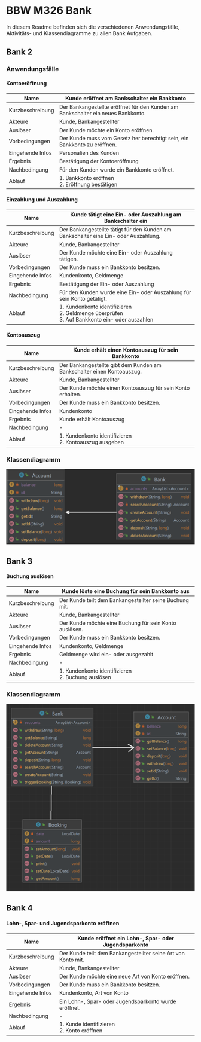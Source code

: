 # BBW M326 Bank

In diesem Readme befinden sich die verschiedenen Anwendungsfälle, Aktivitäts- und Klassendiagramme zu allen Bank Aufgaben.

## Bank 2
### Anwendungsfälle
#### Kontoeröffnung
| Name             | **Kunde eröffnet am Bankschalter ein Bankkonto**                                 |
|------------------|----------------------------------------------------------------------------------|
| Kurzbeschreibung | Der Bankangestellte eröffnet für den Kunden am Bankschalter ein neues Bankkonto. |
| Akteure          | Kunde, Bankangestellter                                                          |
| Auslöser         | Der Kunde möchte ein Konto eröffnen.                                             |
| Vorbedingungen   | Der Kunde muss vom Gesetz her berechtigt sein, ein Bankkonto zu eröffnen.        |
| Eingehende Infos | Personalien des Kunden                                                           |
| Ergebnis         | Bestätigung der Kontoeröffnung                                                   |
| Nachbedingung    | Für den Kunden wurde ein Bankkonto eröffnet.                                     |
| Ablauf           | 1. Bankkonto eröffnen <br/> 2. Eröffnung bestätigen                              |
#### Einzahlung und Auszahlung
| Name             | **Kunde tätigt eine Ein- oder Auszahlung am Bankschalter ein**                                         |
|------------------|--------------------------------------------------------------------------------------------------------|
| Kurzbeschreibung | Der Bankangestellte tätigt für den Kunden am Bankschalter eine Ein- oder Auszahlung.                   |
| Akteure          | Kunde, Bankangestellter                                                                                |
| Auslöser         | Der Kunde möchte eine Ein- oder Auszahlung tätigen.                                                    |
| Vorbedingungen   | Der Kunde muss ein Bankkonto besitzen.                                                                 |
| Eingehende Infos | Kundenkonto, Geldmenge                                                                                 |
| Ergebnis         | Bestätigung der Ein- oder Auszahlung                                                                   |
| Nachbedingung    | Für den Kunden wurde eine Ein- oder Auszahlung für sein Konto getätigt.                                |
| Ablauf           | 1. Kundenkonto identifizieren <br/> 2. Geldmenge überprüfen <br/> 3. Auf Bankkonto ein- oder auszahlen |
#### Kontoauszug
| Name             | **Kunde erhält einen Kontoauszug für sein Bankkonto**                  |
|------------------|------------------------------------------------------------------------|
| Kurzbeschreibung | Der Bankangestellte gibt dem Kunden am Bankschalter einen Kontoauszug. |
| Akteure          | Kunde, Bankangestellter                                                |
| Auslöser         | Der Kunde möchte einen Kontoauszug für sein Konto erhalten.            |
| Vorbedingungen   | Der Kunde muss ein Bankkonto besitzen.                                 |
| Eingehende Infos | Kundenkonto                                                            |
| Ergebnis         | Kunde erhält Kontoauszug                                               |
| Nachbedingung    | -                                                                      |
| Ablauf           | 1. Kundenkonto identifizieren <br/> 2. Kontoauszug ausgeben            |
### Klassendiagramm
![](classDiagram1.png)
## Bank 3
#### Buchung auslösen
| Name             | **Kunde löste eine Buchung für sein Bankkonto aus**     |
|------------------|---------------------------------------------------------|
| Kurzbeschreibung | Der Kunde teilt dem Bankangestellter seine Buchung mit. |
| Akteure          | Kunde, Bankangestellter                                 |
| Auslöser         | Der Kunde möchte eine Buchung für sein Konto auslösen.  |
| Vorbedingungen   | Der Kunde muss ein Bankkonto besitzen.                  |
| Eingehende Infos | Kundenkonto, Geldmenge                                  |
| Ergebnis         | Geldmenge wird ein- oder ausgezahlt                     |
| Nachbedingung    | -                                                       |
| Ablauf           | 1. Kundenkonto identifizieren <br/> 2. Buchung auslösen |
### Klassendiagramm
![](classDiagram2.png)
## Bank 4
#### Lohn-, Spar- und Jugendsparkonto eröffnen
| Name             | **Kunde eröffnet ein Lohn-, Spar- oder Jugendsparkonto**      |
|------------------|---------------------------------------------------------------|
| Kurzbeschreibung | Der Kunde teilt dem Bankangestellter seine Art von Konto mit. |
| Akteure          | Kunde, Bankangestellter                                       |
| Auslöser         | Der Kunde möchte eine neue Art von Konto eröffnen.            |
| Vorbedingungen   | Der Kunde muss ein Bankkonto besitzen.                        |
| Eingehende Infos | Kundenkonto, Art von Konto                                    |
| Ergebnis         | Ein Lohn-, Spar- oder Jugendsparkonto wurde eröffnet.         |
| Nachbedingung    | -                                                             |
| Ablauf           | 1. Kunde identifizieren <br/> 2. Konto eröffnen               |